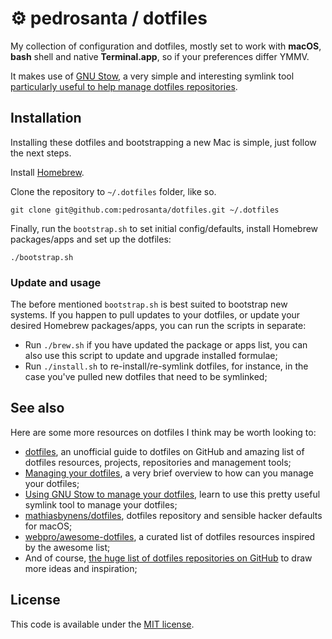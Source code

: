 # ⚙ pedrosanta / dotfiles
My collection of configuration and dotfiles, mostly set to work with **macOS**, **bash** shell and native **Terminal.app**, so if your preferences differ YMMV.

It makes use of [GNU Stow](https://www.gnu.org/software/stow/), a very simple and interesting symlink tool [particularly useful to help manage dotfiles repositories](http://brandon.invergo.net/news/2012-05-26-using-gnu-stow-to-manage-your-dotfiles.html).

## Installation

Installing these dotfiles and bootstrapping a new Mac is simple, just follow the next steps.

Install [Homebrew](http://brew.sh).

Clone the repository to `~/.dotfiles` folder, like so.

```shell
git clone git@github.com:pedrosanta/dotfiles.git ~/.dotfiles
```

Finally, run the `bootstrap.sh` to set initial config/defaults, install Homebrew packages/apps and set up the dotfiles:

```shell
./bootstrap.sh
```

### Update and usage

The before mentioned `bootstrap.sh` is best suited to bootstrap new systems. If you happen to pull updates to your dotfiles, or update your desired Homebrew packages/apps, you can run the scripts in separate:

- Run `./brew.sh` if you have updated the package or apps list, you can also use this script to update and upgrade installed formulae;
- Run `./install.sh` to re-install/re-symlink dotfiles, for instance, in the case you've pulled new dotfiles that need to be symlinked;

## See also

Here are some more resources on dotfiles I think may be worth looking to:

- [dotfiles](https://dotfiles.github.io), an unofficial guide to dotfiles on GitHub and amazing list of dotfiles resources, projects, repositories and management tools;
- [Managing your dotfiles](https://medium.com/@webprolific/managing-your-dotfiles-7d2725297304#.tp50yawhy), a very brief overview to how can you manage your dotfiles;
- [Using GNU Stow to manage your dotfiles](http://brandon.invergo.net/news/2012-05-26-using-gnu-stow-to-manage-your-dotfiles.html), learn to use this pretty useful symlink tool to manage your dotfiles;
- [mathiasbynens/dotfiles](https://github.com/mathiasbynens/dotfiles), dotfiles repository and sensible hacker defaults for macOS;
- [webpro/awesome-dotfiles](https://github.com/webpro/awesome-dotfiles), a curated list of dotfiles resources inspired by the awesome list;
- And of course, [the huge list of dotfiles repositories on GitHub](https://github.com/search?q=dotfiles&s=stars&type=Repositories) to draw more ideas and inspiration;

## License

This code is available under the [MIT license](LICENSE-MIT.txt).